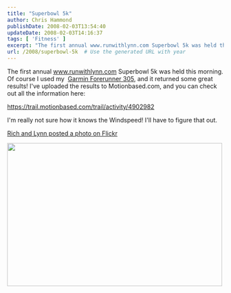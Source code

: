 ```yaml
---
title: "Superbowl 5k"
author: Chris Hammond
publishDate: 2008-02-03T13:54:40
updateDate: 2008-02-03T14:16:37
tags: [ 'Fitness' ]
excerpt: "The first annual www.runwithlynn.com Superbowl 5k was held this morning. Of course I used my Garmin Forerunner 305, and it returned some great results! I've uploaded the results to Motionbased.com, and you can check out all the information here:  https://trail.motionbased.com/trail/activity/4902982  I'm really not sure how it knows the Windspeed! I'll have to figure that out. "
url: /2008/superbowl-5k  # Use the generated URL with year
---
```

<p>The first annual <a href="https://www.runwithlynn.com">www.runwithlynn.com</a> Superbowl 5k was held this morning. Of course I used my&#160; <a class="" href="https://www.amazon.com/gp/product/B000E3XPYQ?ie=UTF8&amp;tag=chrishammondc-20&amp;linkCode=xm2&amp;camp=1789&amp;creativeASIN=B000E3XPYQ" mce_href="https://www.amazon.com/gp/product/B000E3XPYQ?ie=UTF8&amp;tag=chrishammondc-20&amp;linkCode=xm2&amp;camp=1789&amp;creativeASIN=B000E3XPYQ">Garmin Forerunner 305</a>, and it returned some great results! I've uploaded the results to Motionbased.com, and you can check out all the information here:</p> <p><a href="https://trail.motionbased.com/trail/activity/4902982">https://trail.motionbased.com/trail/activity/4902982</a></p> <p>I'm really not sure how it knows the Windspeed! I'll have to figure that out.</p> <p><a href="https://www.flickr.com/photos/richcampbell/2239907674/">Rich and Lynn posted a photo on Flickr</a></p> <p><img class="reflect" height="333" alt="" width="500" onload="show_notes_initially();" src="https://farm3.static.flickr.com/2399/2239907674_585bda7e2b.jpg?v=0" /></p>
